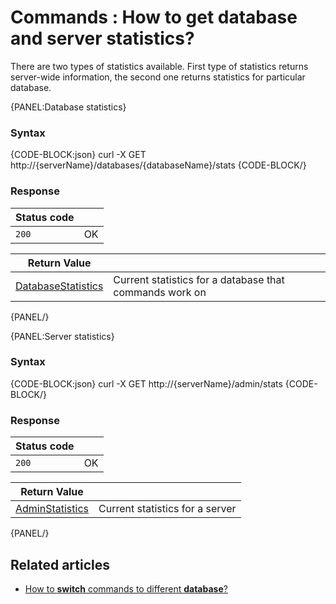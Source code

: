 # Commands : How to get database and server statistics?

There are two types of statistics available. First type of statistics returns server-wide information, the second one returns statistics for particular database.

{PANEL:Database statistics}

### Syntax

{CODE-BLOCK:json}
  curl -X GET http://{serverName}/databases/{databaseName}/stats
{CODE-BLOCK/}

### Response

| Status code | |
| ----------- | - |
| `200` | OK |

| Return Value | |
| ------------- | ------------- |
| [DatabaseStatistics](../../../glossary/database-statistics) | Current statistics for a database that commands work on |

{PANEL/}

{PANEL:Server statistics}

### Syntax

{CODE-BLOCK:json}
  curl -X GET http://{serverName}/admin/stats
{CODE-BLOCK/}

### Response

| Status code | |
| ----------- | - |
| `200` | OK |

| Return Value | |
| ------------- | ------------- |
| [AdminStatistics](../../../glossary/admin-statistics) | Current statistics for a server |

{PANEL/}

## Related articles

- [How to **switch** commands to different **database**?](../../../client-api/commands/how-to/switch-commands-to-a-different-database)   